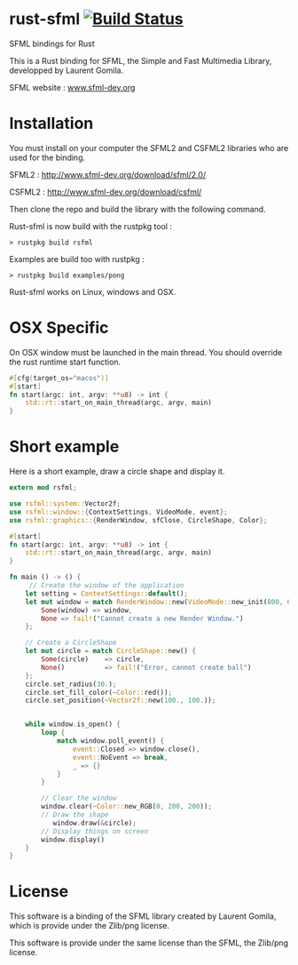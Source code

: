 rust-sfml [![Build Status](https://travis-ci.org/JeremyLetang/rust-sfml.png?branch=master)](https://travis-ci.org/JeremyLetang/rust-sfml)
=========


SFML bindings for Rust

This is a Rust binding for SFML, the Simple and Fast Multimedia Library, developped by Laurent Gomila.

SFML website  : www.sfml-dev.org

Installation
============

You must install on your computer the SFML2 and CSFML2 libraries who are used for the binding.

SFML2 : http://www.sfml-dev.org/download/sfml/2.0/

CSFML2 : http://www.sfml-dev.org/download/csfml/

Then clone the repo and build the library with the following command.

Rust-sfml is now build with the rustpkg tool :

```Shell
> rustpkg build rsfml
```

Examples are build too with rustpkg :

```Shell
> rustpkg build examples/pong
```

Rust-sfml works on Linux, windows and OSX.

OSX Specific
============

On OSX window must be launched in the main thread. You should override the rust runtime start function.

```Rust
#[cfg(target_os="macos")]
#[start]
fn start(argc: int, argv: **u8) -> int {
    std::rt::start_on_main_thread(argc, argv, main)
}
```

Short example
=============

Here is a short example, draw a circle shape and display it.

```Rust
extern mod rsfml;

use rsfml::system::Vector2f;
use rsfml::window::{ContextSettings, VideoMode, event};
use rsfml::graphics::{RenderWindow, sfClose, CircleShape, Color};

#[start]
fn start(argc: int, argv: **u8) -> int {
    std::rt::start_on_main_thread(argc, argv, main)
}

fn main () -> () {
     // Create the window of the application
    let setting = ContextSettings::default();
    let mut window = match RenderWindow::new(VideoMode::new_init(800, 600, 32), ~"SFML Example", sfClose, &setting) {
        Some(window) => window,
        None => fail!("Cannot create a new Render Window.")
    };

    // Create a CircleShape
    let mut circle = match CircleShape::new() {
        Some(circle)    => circle,
        None()          => fail!("Error, cannot create ball")
    };
    circle.set_radius(30.);
    circle.set_fill_color(~Color::red());
    circle.set_position(~Vector2f::new(100., 100.));


    while window.is_open() {
        loop {
            match window.poll_event() {
                event::Closed => window.close(),
                event::NoEvent => break,
                _ => {}
            }
        }

        // Clear the window
        window.clear(~Color::new_RGB(0, 200, 200));
        // Draw the shape
           window.draw(&circle);
        // Display things on screen
        window.display()
    }
}
```


License
=======

This software is a binding of the SFML library created by Laurent Gomila, which is provide under the Zlib/png license.

This software is provide under the same license than the SFML, the Zlib/png license.

